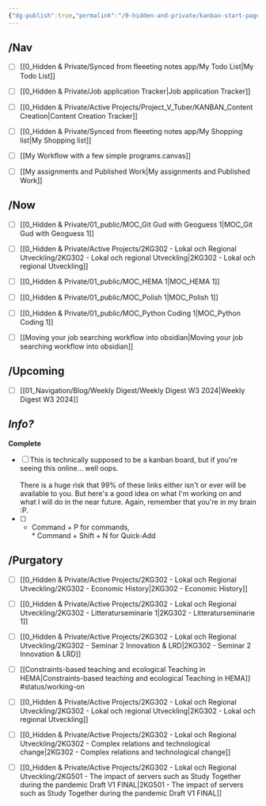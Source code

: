 ```yaml
---
{"dg-publish":true,"permalink":"/0-hidden-and-private/kanban-start-page/","title":"KANBAN_Start Page","tags":["purpose/essay","purpose/weekly-digest","status/working-on"],"noteIcon":"","created":"Wednesday, January 3rd 2024, 2:01:32 am","updated":"2024-02-14T19:27:25.084+01:00"}
---
```



## /Nav

- [ ] [[0_Hidden & Private/Synced from fleeeting notes app/My Todo List\|My Todo List]]
- [ ] [[0_Hidden & Private/Job application Tracker\|Job application Tracker]]
- [ ] [[0_Hidden & Private/Active Projects/Project_V_Tuber/KANBAN_Content Creation\|Content Creation Tracker]]
- [ ] [[0_Hidden & Private/Synced from fleeeting notes app/My Shopping list\|My Shopping list]]
- [ ] [[My Workflow with a few simple programs.canvas]]
- [ ] [[My assignments and Published Work\|My assignments and Published Work]]


## /Now

- [ ] [[0_Hidden & Private/01_public/MOC_Git Gud with Geoguess 1\|MOC_Git Gud with Geoguess 1]]
- [ ] [[0_Hidden & Private/Active Projects/2KG302 - Lokal och Regional Utveckling/2KG302 - Lokal och regional Utveckling\|2KG302 - Lokal och regional Utveckling]]
- [ ] [[0_Hidden & Private/01_public/MOC_HEMA 1\|MOC_HEMA 1]]
- [ ] [[0_Hidden & Private/01_public/MOC_Polish 1\|MOC_Polish 1]]
- [ ] [[0_Hidden & Private/01_public/MOC_Python Coding 1\|MOC_Python Coding 1]]
- [ ] [[Moving your job searching workflow into obsidian\|Moving your job searching workflow into obsidian]]


## /Upcoming

- [ ] [[01_Navigation/Blog/Weekly Digest/Weekly Digest W3 2024\|Weekly Digest W3 2024]]


## *Info?*

**Complete**
- [ ] This is technically supposed to be a kanban board, but if you're seeing this online... well oops.<br><br>There is a huge risk that 99% of these links either isn't or ever will be available to you. But here's a good idea on what I'm working on and what I will do in the near future. Again, remember that you're in my brain :P.
- [ ] * Command + P for commands, <br>* Command + Shift + N for Quick-Add


## /Purgatory

- [ ] [[0_Hidden & Private/Active Projects/2KG302 - Lokal och Regional Utveckling/2KG302 - Economic History\|2KG302 - Economic History]]
- [ ] [[0_Hidden & Private/Active Projects/2KG302 - Lokal och Regional Utveckling/2KG302 - Litteraturseminarie 1\|2KG302 - Litteraturseminarie 1]]
- [ ] [[0_Hidden & Private/Active Projects/2KG302 - Lokal och Regional Utveckling/2KG302 - Seminar 2 Innovation & LRD\|2KG302 - Seminar 2 Innovation & LRD]]
- [ ] [[Constraints-based teaching and ecological Teaching in HEMA\|Constraints-based teaching and ecological Teaching in HEMA]] #status/working-on
- [ ] [[0_Hidden & Private/Active Projects/2KG302 - Lokal och Regional Utveckling/2KG302 - Lokal och regional Utveckling\|2KG302 - Lokal och regional Utveckling]]
- [ ] [[0_Hidden & Private/Active Projects/2KG302 - Lokal och Regional Utveckling/2KG302 - Complex relations and technological change\|2KG302 - Complex relations and technological change]]
- [ ] [[0_Hidden & Private/Active Projects/2KG302 - Lokal och Regional Utveckling/2KG501 - The impact of servers such as Study Together during the pandemic Draft V1 FINAL\|2KG501 - The impact of servers such as Study Together during the pandemic Draft V1 FINAL]]





